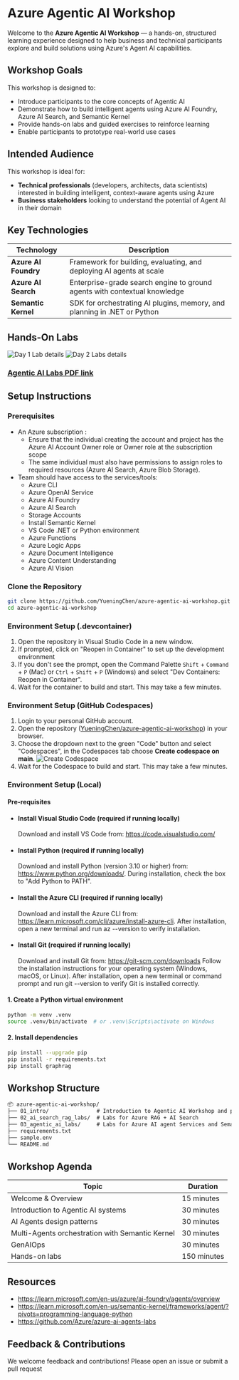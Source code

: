 # Azure Agentic AI Workshop

Welcome to the **Azure Agentic AI Workshop** — a hands-on, structured learning experience designed to help business and technical participants explore and build solutions using Azure's Agent AI capabilities.

## Workshop Goals

This workshop is designed to:

- Introduce participants to the core concepts of Agentic AI
- Demonstrate how to build intelligent agents using Azure AI Foundry, Azure AI Search, and Semantic Kernel
- Provide hands-on labs and guided exercises to reinforce learning
- Enable participants to prototype real-world use cases

## Intended Audience

This workshop is ideal for:

- **Technical professionals** (developers, architects, data scientists) interested in building intelligent, context-aware agents using Azure
- **Business stakeholders** looking to understand the potential of Agent AI in their domain

## Key Technologies

| Technology         | Description                                                                 |
|--------------------|-----------------------------------------------------------------------------|
| **Azure AI Foundry** | Framework for building, evaluating, and deploying AI agents at scale      |
| **Azure AI Search**  | Enterprise-grade search engine to ground agents with contextual knowledge |
| **Semantic Kernel**  | SDK for orchestrating AI plugins, memory, and planning in .NET or Python  |

## Hands-On Labs

![Day 1 Lab details](./01_intro/images/Day1-labs.png)
![Day 2 Labs details](./01_intro/images/labs.jpg)

### [Agentic AI Labs PDF link](./agentic_ai_labs.pdf)

## Setup Instructions

### Prerequisites

- An Azure subscription :
  - Ensure that the individual creating the account and project has the Azure AI Account Owner role or Owner role at the subscription scope
  - The same individual must also have permissions to assign roles to required resources (Azure AI Search, Azure Blob Storage).
- Team should have access to the services/tools:
  - Azure CLI
  - Azure OpenAI Service
  - Azure AI Foundry
  - Azure AI Search
  - Storage Accounts
  - Install Semantic Kernel
  - VS Code .NET or Python environment
  - Azure Functions
  - Azure Logic Apps
  - Azure Document Intelligence
  - Azure Content Understanding
  - Azure AI Vision

### Clone the Repository

```bash
git clone https://github.com/YueningChen/azure-agentic-ai-workshop.git
cd azure-agentic-ai-workshop
```

### Environment Setup (.devcontainer)

1. Open the repository in Visual Studio Code in a new window.
2. If prompted, click on "Reopen in Container" to set up the development environment
3. If you don't see the prompt, open the Command Palette `Shift` + `Command` + `P` (Mac) or `Ctrl` + `Shift` + `P` (Windows) and select "Dev Containers: Reopen in Container".
4. Wait for the container to build and start. This may take a few minutes.

### Environment Setup (GitHub Codespaces)

1. Login to your personal GitHub account.
2. Open the repository ([YueningChen/azure-agentic-ai-workshop](https://github.com/YueningChen/azure-agentic-ai-workshop)) in your browser.
3. Choose the dropdown next to the green "Code" button and select "Codespaces", in the Codespaces tab choose **Create codespace on main**.
   ![Create Codespace](02_ai_search_rag_labs/images/github_codespaces.png)
4. Wait for the Codespace to build and start. This may take a few minutes.

### Environment Setup (Local)

#### Pre-requisites

- #### Install Visual Studio Code (required if running locally)

   Download and install VS Code from: <https://code.visualstudio.com/>

- #### Install Python (required if running locally)

   Download and install Python (version 3.10 or higher) from: <https://www.python.org/downloads/>. During installation, check the box to "Add Python to PATH".

- #### Install the Azure CLI (required if running locally)

   Download and install the Azure CLI from: <https://learn.microsoft.com/cli/azure/install-azure-cli>. After installation, open a new terminal and run az --version to verify installation.

- #### Install Git (required if running locally)

   Download and install Git from: <https://git-scm.com/downloads>
   Follow the installation instructions for your operating system (Windows, macOS, or Linux).
   After installation, open a new terminal or command prompt and run git --version to verify Git is installed correctly.

#### 1. Create a Python virtual environment

```bash
python -m venv .venv
source .venv/bin/activate  # or .venv\Scripts\activate on Windows
```

#### 2. Install dependencies

```bash
pip install --upgrade pip
pip install -r requirements.txt
pip install graphrag
```

## Workshop Structure

```markdown
📦 azure-agentic-ai-workshop/
├── 01_intro/               # Introduction to Agentic AI Workshop and presentations
├── 02_ai_search_rag_labs/  # Labs for Azure RAG + AI Search
├── 03_agentic_ai_labs/     # Labs for Azure AI agent Services and Semantic Kernel Agent framework
├── requirements.txt
├── sample.env
└── README.md
```

## Workshop Agenda

|Topic | Duration|
|-----|-------|
|Welcome & Overview |15 minutes |
|Introduction to Agentic AI systems | 30 minutes |
|AI Agents design patterns | 30 minutes |
|Multi-Agents orchestration with Semantic Kernel | 30 minutes |
|GenAIOps | 30 minutes |
|Hands-on labs | 150 minutes |

## Resources

- <https://learn.microsoft.com/en-us/azure/ai-foundry/agents/overview>
- <https://learn.microsoft.com/en-us/semantic-kernel/frameworks/agent/?pivots=programming-language-python>
- <https://github.com/Azure/azure-ai-agents-labs>

## Feedback & Contributions

We welcome feedback and contributions! Please open an issue or submit a pull request
